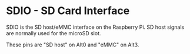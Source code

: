 <!--
---
name: SDIO
class: interface
type: pinout
description: Raspberry Pi SD0/SD1 pins
pin:
  'bcm22':
    name: CLK
  'bcm23':
    name: CMD
  'bcm24':
    name: DAT0
  'bcm25':
    name: DAT1
  'bcm26':
    name: DAT2
  'bcm27':
    name: DAT3
-->
# SDIO - SD Card Interface

SDIO is the SD host/eMMC interface on the Raspberry Pi. SD host signals are normally used for the microSD slot.

These pins are "SD host" on Alt0 and "eMMC" on Alt3.